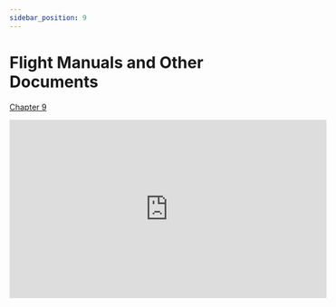 ```yaml
---
sidebar_position: 9
---
```


# Flight Manuals and Other Documents

[Chapter 9](https://www.faa.gov/sites/faa.gov/files/11_phak_ch9.pdf)

<iframe width="560" height="315" src="https://www.youtube-nocookie.com/embed/j19ENTJfL_s?si=udD7k3AXNEwcjfIg" title="YouTube video player" frameBorder="0" allow="accelerometer; clipboard-write; encrypted-media; picture-in-picture; web-share; fullscreen" referrerPolicy="strict-origin-when-cross-origin" allowFullScreen></iframe>